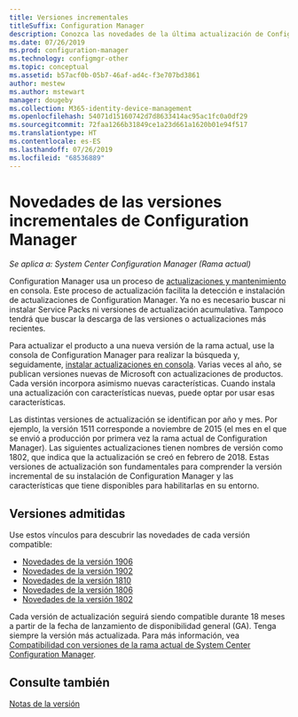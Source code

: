 ```yaml
---
title: Versiones incrementales
titleSuffix: Configuration Manager
description: Conozca las novedades de la última actualización de Configuration Manager.
ms.date: 07/26/2019
ms.prod: configuration-manager
ms.technology: configmgr-other
ms.topic: conceptual
ms.assetid: b57acf0b-05b7-46af-ad4c-f3e707bd3861
author: mestew
ms.author: mstewart
manager: dougeby
ms.collection: M365-identity-device-management
ms.openlocfilehash: 54071d15160742d7d8633414ac95ac1fc0a0df29
ms.sourcegitcommit: 72faa1266b31849ce1a23d661a1620b01e94f517
ms.translationtype: HT
ms.contentlocale: es-ES
ms.lasthandoff: 07/26/2019
ms.locfileid: "68536889"
---
```

# <a name="whats-new-in-configuration-manager-incremental-versions"></a>Novedades de las versiones incrementales de Configuration Manager

*Se aplica a: System Center Configuration Manager (Rama actual)*

Configuration Manager usa un proceso de [actualizaciones y mantenimiento](/sccm/core/servers/manage/updates) en consola. Este proceso de actualización facilita la detección e instalación de actualizaciones de Configuration Manager. Ya no es necesario buscar ni instalar Service Packs ni versiones de actualización acumulativa. Tampoco tendrá que buscar la descarga de las versiones o actualizaciones más recientes.

Para actualizar el producto a una nueva versión de la rama actual, use la consola de Configuration Manager para realizar la búsqueda y, seguidamente, [instalar actualizaciones en consola](/sccm/core/servers/manage/install-in-console-updates). Varias veces al año, se publican versiones nuevas de Microsoft con actualizaciones de productos. Cada versión incorpora asimismo nuevas características. Cuando instala una actualización con características nuevas, puede optar por usar esas características.

Las distintas versiones de actualización se identifican por año y mes. Por ejemplo, la versión 1511 corresponde a noviembre de 2015 (el mes en el que se envió a producción por primera vez la rama actual de Configuration Manager). Las siguientes actualizaciones tienen nombres de versión como 1802, que indica que la actualización se creó en febrero de 2018. Estas versiones de actualización son fundamentales para comprender la versión incremental de su instalación de Configuration Manager y las características que tiene disponibles para habilitarlas en su entorno.


## <a name="supported-versions"></a>Versiones admitidas

Use estos vínculos para descubrir las novedades de cada versión compatible:

- [Novedades de la versión 1906](/sccm/core/plan-design/changes/whats-new-in-version-1906)  
- [Novedades de la versión 1902](/sccm/core/plan-design/changes/whats-new-in-version-1902)  
- [Novedades de la versión 1810](/sccm/core/plan-design/changes/whats-new-in-version-1810)  
- [Novedades de la versión 1806](/sccm/core/plan-design/changes/whats-new-in-version-1806)  
- [Novedades de la versión 1802](/sccm/core/plan-design/changes/whats-new-in-version-1802)  

Cada versión de actualización seguirá siendo compatible durante 18 meses a partir de la fecha de lanzamiento de disponibilidad general (GA).  Tenga siempre la versión más actualizada. Para más información, vea [Compatibilidad con versiones de la rama actual de System Center Configuration Manager](/sccm/core/servers/manage/current-branch-versions-supported).  


## <a name="see-also"></a>Consulte también

[Notas de la versión](/sccm/core/servers/deploy/install/release-notes)
